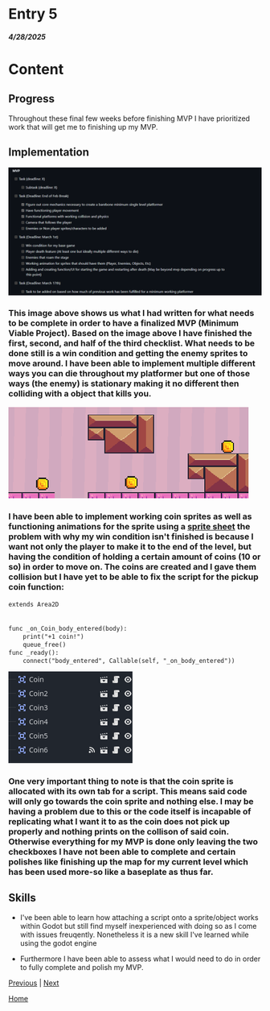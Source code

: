 # Entry 5
##### 4/28/2025

# Content
## Progress
Throughout these final few weeks before finishing MVP I have prioritized work that will get me to finishing up my MVP.
## Implementation
![alt text](image-8.png)

### This image above shows us what I had written for what needs to be complete in order to have a finalized MVP (Minimum Viable Project). Based on the image above I have finished the first, second, and half of the third checklist. What needs to be done still is a win condition and getting the enemy sprites to move around. I have been able to implement multiple different ways you can die throughout my platformer but one of those ways (the enemy) is stationary making it no different then colliding with a object that kills you.

![alt text](image-9.png)

### I have been able to implement working coin sprites as well as functioning animations for the sprite using a [sprite sheet](https://brackeysgames.itch.io/brackeys-platformer-bundle) the problem with why my win condition isn't finished is because I want not only the player to make it to the end of the level, but having the condition of holding a certain amount of coins (10 or so) in order to move on. The coins are created and I gave them collision but I have yet to be able to fix the script for the pickup coin function:

```gdscript
extends Area2D


func _on_Coin_body_entered(body):
	print("+1 coin!")
	queue_free()
func _ready():
	connect("body_entered", Callable(self, "_on_body_entered"))
```

![alt text](image-10.png)

### One very important thing to note is that the coin sprite is allocated with its own tab for a script. This means said code will only go towards the coin sprite and nothing else. I may be having a problem due to this or the code itself is incapable of replicating what I want it to as the coin does not pick up properly and nothing prints on the collison of said coin. Otherwise everything for my MVP is done only leaving the two checkboxes I have not been able to complete and certain polishes like finishing up the map for my current level which has been used more-so like a baseplate as thus far.

## Skills
* I've been able to learn how attaching a script onto a sprite/object works within Godot but still find myself inexperienced with doing so as I come with issues freuqently. Nonetheless it is a new skill I've learned while using the godot engine

* Furthermore I have been able to assess what I would need to do in order to fully complete and polish my MVP.




[Previous](entry02.md) | [Next](entry04.md)

[Home](../README.md)